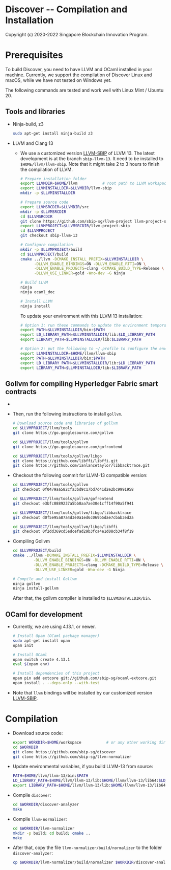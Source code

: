 Discover -- Compilation and Installation
=======================================================

Copyright (c) 2020-2022 Singapore Blockchain Innovation Program.

# Prerequisites

To build Discover, you need to have LLVM and OCaml installed in your machine.
Currently, we support the compilation of Discover Linux and macOS, while we have
not tested on Windows yet.

The following commands are tested and work well with Linux Mint / Ubuntu 20.

## Tools and libraries

- Ninja-build, z3

  ``` sh
  sudo apt-get install ninja-build z3
  ```

- LLVM and Clang 13

  + We use a customized version [LLVM-SBIP](https://github.com/sbip-sg/llvm-project) of LLVM 13. The latest
    development is at the branch `sbip-llvm-13`. It need to be installed to
    `$HOME/llvm/llvm-sbip`. Note that it might take 2 to 3 hours to finish the
    compilation of LLVM.

    ``` sh
    # Prepare installation folder
    export LLVMDIR=$HOME/llvm           # root path to LLVM workspace
    export LLVMINSTALLDIR=$LLVMDIR/llvm-sbip
    mkdir -p $LLVMINSTALLDIR

    # Prepare source code
    export LLVMSRCDIR=$LLVMDIR/src
    mkdir -p $LLVMSRCDIR
    cd $LLVMSRCDIR
    git clone https://github.com/sbip-sg/llvm-project llvm-project-sbip
    export LLVMPROJECT=$LLVMSRCDIR/llvm-project-sbip
    cd $LLVMPROJECT
    git checkout sbip-llvm-13

    # Configure compilation
    mkdir -p $LLVMPROJECT/build
    cd $LLVMPROJECT/build
    cmake ../llvm -DCMAKE_INSTALL_PREFIX=$LLVMINSTALLDIR \
          -DLLVM_ENABLE_BINDINGS=ON -DLLVM_ENABLE_RTTI=ON \
          -DLLVM_ENABLE_PROJECTS=clang -DCMAKE_BUILD_TYPE=Release \
          -DLLVM_USE_LINKER=gold -Wno-dev -G Ninja

    # Build LLVM
    ninja
    ninja ocaml_doc

    # Install LLVM
    ninja install
    ```

    To update your environment with this LLVM 13 installation:

    ```sh
    # Option 1: run these commands to update the environment temporarily
    export PATH=$LLVMINSTALLDIR/bin:$PATH
    export LD_LIBRARY_PATH=$LLVMINSTALLDIR/lib:$LD_LIBRARY_PATH
    export LIBRARY_PATH=$LLVMINSTALLDIR/lib:$LIBRARY_PATH

    # Option 2: put the following to ~/.profile to configure the environment permanently
    export LLVMINSTALLDIR=$HOME/llvm/llvm-sbip
    export PATH=$LLVMINSTALLDIR/bin:$PATH
    export LD_LIBRARY_PATH=$LLVMINSTALLDIR/lib:$LD_LIBRARY_PATH
    export LIBRARY_PATH=$LLVMINSTALLDIR/lib:$LIBRARY_PATH
    ```

## Gollvm for compiling Hyperledger Fabric smart contracts

-

- Then, run the following instructions to install `gollvm`.

  ``` sh
  # Download source code and libraries of gollvm
  cd $LLVMPROJECT/llvm/tools
  git clone https://go.googlesource.com/gollvm

  cd $LLVMPROJECT/llvm/tools/gollvm
  git clone https://go.googlesource.com/gofrontend

  cd $LLVMPROJECT/llvm/tools/gollvm/libgo
  git clone https://github.com/libffi/libffi.git
  git clone https://github.com/ianlancetaylor/libbacktrace.git
  ```
- Checkout the following commit for LLVM-13 compatible version:

  ``` sh
  cd $LLVMPROJECT/llvm/tools/gollvm
  git checkout 0f0479aa582cfa3bd9c17bd7d41d2e2bc9991958

  cd $LLVMPROJECT/llvm/tools/gollvm/gofrontend
  git checkout e3bfc0889237a5bb8aa7ae30e1cff14f90a5f941

  cd $LLVMPROJECT/llvm/tools/gollvm/libgo/libbacktrace
  git checkout d0f5e95a87a4d3e0a1ed6c069b5dae7cbab3ed2a

  cd $LLVMPROJECT/llvm/tools/gollvm/libgo/libffi
  git checkout 0f2dd369cd5edcefad29b3fca4e1d08cb34f8f19
  ```

- Compiling Gollvm

  ``` sh
  cd $LLVMPROJECT/build
  cmake ../llvm -DCMAKE_INSTALL_PREFIX=$LLVMINSTALLDIR \
           -DLLVM_ENABLE_BINDINGS=ON -DLLVM_ENABLE_RTTI=ON \
           -DLLVM_ENABLE_PROJECTS=clang -DCMAKE_BUILD_TYPE=Release \
           -DLLVM_USE_LINKER=gold -Wno-dev -G Ninja

  # Compile and install Gollvm
  ninja gollvm
  ninja install-gollvm
  ```

  After that, the gollvm compiler is installed to `$LLVMINSTALLDIR/bin`.

## OCaml for development

- Currently, we are using 4.13.1, or newer.

  ``` sh
  # Install Opam (OCaml package manager)
  sudo apt-get install opam
  opam init

  # Install OCaml
  opam switch create 4.13.1
  eval $(opam env)

  # Install dependencies of this project
  opam pin add extcore git://github.com/sbip-sg/ocaml-extcore.git
  opam install . --deps-only --with-test
  ```

- Note that `llvm` bindings will be installed by our customized version
  [LLVM-SBIP](https://github.com/sbip-sg/llvm-project).

# Compilation

- Download source code:

  ``` sh
  export WORKDIR=$HOME/workspace           # or any other working directory
  cd $WORKDIR
  git clone https://github.com/sbip-sg/discover
  git clone https://github.com/sbip-sg/llvm-normalizer
  ```

- Update environmental variables, if you build LLVM-13 from source:

  ``` sh
  PATH=$HOME/llvm/llvm-13/bin:$PATH
  LD_LIBRARY_PATH=$HOME/llvm/llvm-13/lib:$HOME/llvm/llvm-13/lib64:$LD_LIBRARY_PATH
  export LIBRARY_PATH=$HOME/llvm/llvm-13/lib:$HOME/llvm/llvm-13/lib64:$LIBRARY_PATH
  ```

- Compile `discover`:

  ``` sh
  cd $WORKDIR/discover-analyzer
  make
  ```

- Compile `llvm-normalizer`:

  ``` sh
  cd $WORKDIR/llvm-normalizer
  mkdir -p build; cd build; cmake ..
  make
  ```

- After that, copy the file `llvm-normalizer/build/normalizer` to the folder
  `discover-analyzer`:

  ``` sh
  cp $WORKDIR/llvm-normalizer/build/normalizer $WORKDIR/discover-analyzer/
  ```
